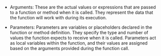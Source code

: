 - Arguments: These are the actual values or expressions that are passed to a function or method when it is called. They represent the data that the function will work with during its execution.

- Parameters: Parameters are variables or placeholders declared in the function or method definition. They specify the type and number of values the function expects to receive when it is called. Parameters act as local variables within the function, and their values are assigned based on the arguments provided during the function call.